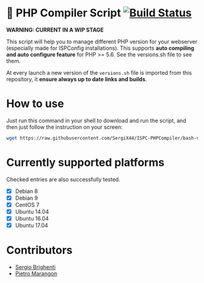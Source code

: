 # 🚀 PHP Compiler Script [![Build Status](https://travis-ci.org/SergiX44/ISPC-PHPCompiler.svg?branch=bash-version)](https://travis-ci.org/SergiX44/ISPC-PHPCompiler)

**WARNING: CURRENT IN A WIP STAGE**

This script will help you to manage different PHP version for your webserver (especially made for ISPConfig installations). 
This supports **auto compiling and auto configure feature** for PHP >= 5.6. See the versions.sh file to see them.

At every launch a new version of the `versions.sh` file is imported from this repository, it **ensure always up to date links and builds**.

# How to use
Just run this command in your shell to download and run the script, and then just follow the instruction on your screen:
```bash
wget https://raw.githubusercontent.com/SergiX44/ISPC-PHPCompiler/bash-version/php-compiler.sh; bash php-compiler.sh
```
# Currently supported platforms
Checked entries are also successfully tested.
- [x] Debian 8
- [x] Debian 9
- [x] CentOS 7
- [x] Ubuntu 14.04
- [x] Ubuntu 16.04
- [x] Ubuntu 17.04

# Contributors
- [Sergio Brighenti](https://github.com/SergiX44)
- [Pietro Marangon](https://github.com/Pe46dro)
